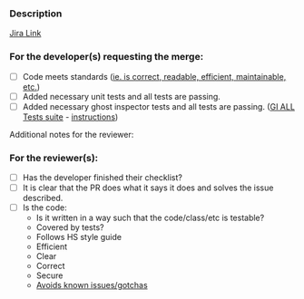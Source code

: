 <!-- 
Instructions: 
    Developer needs to add information necessary to help the reviewers
    Delete anything not applicable to your pr 
    Check boxes by changing - [ ] to - [x] 
-->

### Description
[Jira Link]() <!-- Put link in parenthesis -->
<!-- If the ticket doesn't fully describe the problem and solution - do so here -->


### For the developer(s) requesting the merge: 
- [ ] Code meets standards ([ie. is correct, readable, efficient, maintainable, etc.](https://docs.google.com/document/d/1S-wLBHVeP2aivukqKvsUCKCDMiPjvdmnIQZyl_hDLv0/edit?usp=sharing))
- [ ] Added necessary unit tests and all tests are passing. 
- [ ] Added necessary ghost inspector tests and all tests are passing. ([GI ALL Tests suite](https://app.ghostinspector.com/suites/5d4dd805d866b053fec56e5c) - [instructions](https://mobilerealtyapps.atlassian.net/wiki/spaces/development/pages/521043991/How+to+use+Ghost+Inspector+to+Run+Functional+Tests?atlOrigin=eyJpIjoiMGIxZGQyNWNkYTFhNDY3NTlhMzE2OTZhNTE2OTMxOGMiLCJwIjoiYyJ9))

Additional notes for the reviewer:
<!-- Examples: -->
<!-- Reviewer need to checkout and test code locally? -->
<!-- GI open house tests failed because there weren't any open houses -->



### For the reviewer(s):
- [ ] Has the developer finished their checklist?
- [ ] It is clear that the PR does what it says it does and solves the issue described.
- [ ] Is the code:
    * Is it written in a way such that the code/class/etc is testable?
    * Covered by tests?
    * Follows HS style guide
    * Efficient
    * Clear
    * Correct
    * Secure
    * [Avoids known issues/gotchas](https://docs.google.com/document/d/1S-wLBHVeP2aivukqKvsUCKCDMiPjvdmnIQZyl_hDLv0/edit?usp=sharing)
